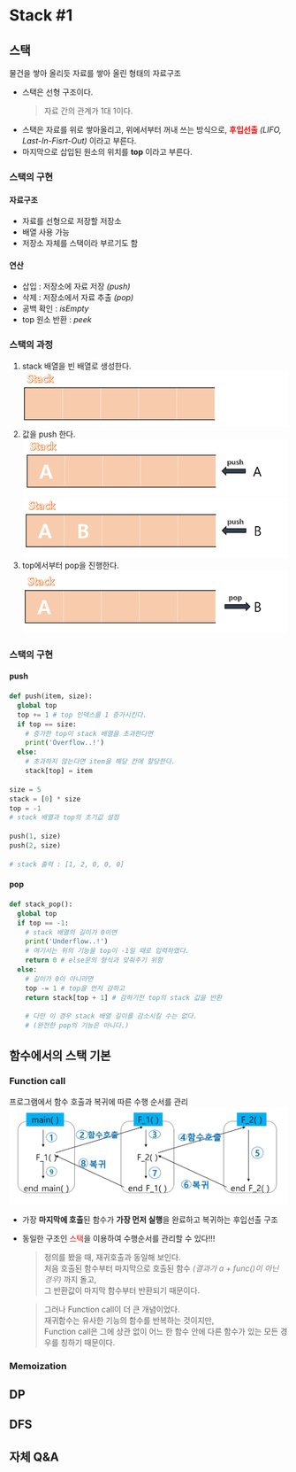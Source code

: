 # Stack #1
## 스택
물건을 쌓아 올리듯 자료를 쌓아 올린 형태의 자료구조
- 스택은 선형 구조이다.
  > 자료 간의 관계가 1대 1이다.
- 스택은 자료를 위로 쌓아올리고, 위에서부터 꺼내 쓰는 방식으로, **<span style = "color:red">후입선출</span>** *(LIFO, Last-In-Fisrt-Out)* 이라고 부른다.
- 마지막으로 삽입된 원소의 위치를 **top** 이라고 부른다.

### 스택의 구현
  #### 자료구조
  - 자료를 선형으로 저장할 저장소
  - 배열 사용 가능
  - 저장소 자체를 스택이라 부르기도 함
  #### 연산
  - 삽입 : 저장소에 자료 저장 *(push)*
  - 삭제 : 저장소에서 자료 추출 *(pop)*
  - 공백 확인 : *isEmpty*
  - top 원소 반환 : *peek*

### 스택의 과정
1. stack 배열을 빈 배열로 생성한다.
  ![stack_step1](./image/bin_stack.PNG)
2. 값을 push 한다.
  ![stack_step2_1](./image/push1.PNG)
  ![stack_step2_2](./image/push2.PNG)
3. top에서부터 pop을 진행한다.
  ![stack_step3](./image/pop.PNG)

### 스택의 구현
  #### push
  ```python
  def push(item, size):
    global top
    top += 1 # top 인덱스를 1 증가시킨다.
    if top == size:
      # 증가한 top이 stack 배열을 초과한다면
      print('Overflow..!')
    else:
      # 초과하지 않는다면 item을 해당 칸에 할당한다.
      stack[top] = item

  size = 5
  stack = [0] * size
  top = -1
  # stack 배열과 top의 초기값 설정

  push(1, size)
  push(2, size)

  # stack 출력 : [1, 2, 0, 0, 0]
  ```

  #### pop
  ```python
  def stack_pop():
    global top
    if top == -1:
      # stack 배열의 길이가 0이면
      print('Underflow..!')
      # 여기서는 위의 기능을 top이 -1일 때로 입력하였다.
      return 0 # else문의 형식과 맞춰주기 위함
    else:
      # 길이가 0이 아니라면
      top -= 1 # top을 먼저 감하고
      return stack[top + 1] # 감하기전 top의 stack 값을 반환

      # 다만 이 경우 stack 배열 길이를 감소시킬 수는 없다. 
      # (완전한 pop의 기능은 아니다.)
  ```

## 함수에서의 스택 기본
### Function call
프로그램에서 함수 호출과 복귀에 따른 수행 순서를 관리
![function call](./image/function_call.PNG)
- 가장 **마지막에 호출**된 함수가 **가장 먼저 실행**을 완료하고 복귀하는 후입선출 구조
- 동일한 구조인 <span style = "color:red">스택</span>을 이용하여 수행순서를 관리할 수 있다!!!
  > 정의를 봤을 때, 재귀호출과 동일해 보인다.<br>
  > 처음 호출된 함수부터 마지막으로 호출된 함수 *<span style = "color : #808080">(결과가 a + func()이 아닌 경우)</span>* 까지 돌고,<br>
  > 그 반환값이 마지막 함수부터 반환되기 때문이다.<br>
  
  > 그러나 Function call이 더 큰 개념이었다.<br>
  > 재귀함수는 유사한 기능의 함수를 반복하는 것이지만,<br>
  > Function call은 그에 상관 없이 어느 한 함수 안에 다른 함수가 있는 모든 경우를 칭하기 때문이다.

### Memoization


## DP


## DFS


## 자체 Q&A


##
